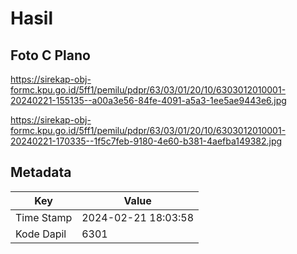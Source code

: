 # Hasil

## Foto C Plano

https://sirekap-obj-formc.kpu.go.id/5ff1/pemilu/pdpr/63/03/01/20/10/6303012010001-20240221-155135--a00a3e56-84fe-4091-a5a3-1ee5ae9443e6.jpg

https://sirekap-obj-formc.kpu.go.id/5ff1/pemilu/pdpr/63/03/01/20/10/6303012010001-20240221-170335--1f5c7feb-9180-4e60-b381-4aefba149382.jpg


## Metadata

| Key        | Value               |
| ---------- | ------------------- |
| Time Stamp | 2024-02-21 18:03:58 |
| Kode Dapil | 6301                |



